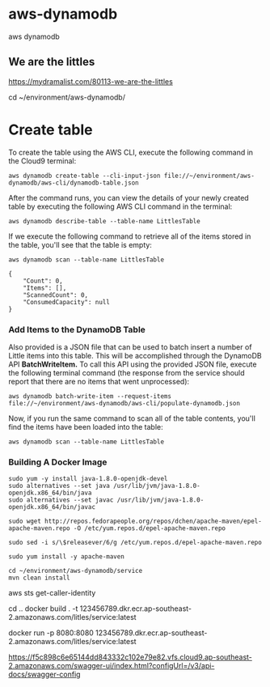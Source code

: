 # aws-dynamodb
aws dynamodb

## We are the littles
https://mydramalist.com/80113-we-are-the-littles


cd ~/environment/aws-dynamodb/


# Create table


To create the table using the AWS CLI, execute the following command in the Cloud9 terminal:

```
aws dynamodb create-table --cli-input-json file://~/environment/aws-dynamodb/aws-cli/dynamodb-table.json
```

After the command runs, you can view the details of your newly created table by executing the following AWS CLI command in the terminal:

```
aws dynamodb describe-table --table-name LittlesTable
```


If we execute the following command to retrieve all of the items stored in the table, you'll see that the table is empty:

```
aws dynamodb scan --table-name LittlesTable
```

```
{
    "Count": 0,
    "Items": [],
    "ScannedCount": 0,
    "ConsumedCapacity": null
}
```


### Add Items to the DynamoDB Table

Also provided is a JSON file that can be used to batch insert a number of Little items into this table.  This will be accomplished through the DynamoDB API **BatchWriteItem.** To call this API using the provided JSON file, execute the following terminal command (the response from the service should report that there are no items that went unprocessed):

```
aws dynamodb batch-write-item --request-items file://~/environment/aws-dynamodb/aws-cli/populate-dynamodb.json
```

Now, if you run the same command to scan all of the table contents, you'll find the items have been loaded into the table:

```
aws dynamodb scan --table-name LittlesTable
```


### Building A Docker Image

```
sudo yum -y install java-1.8.0-openjdk-devel
sudo alternatives --set java /usr/lib/jvm/java-1.8.0-openjdk.x86_64/bin/java
sudo alternatives --set javac /usr/lib/jvm/java-1.8.0-openjdk.x86_64/bin/javac

sudo wget http://repos.fedorapeople.org/repos/dchen/apache-maven/epel-apache-maven.repo -O /etc/yum.repos.d/epel-apache-maven.repo

sudo sed -i s/\$releasever/6/g /etc/yum.repos.d/epel-apache-maven.repo

sudo yum install -y apache-maven
```

```
cd ~/environment/aws-dynamodb/service
mvn clean install
```

aws sts get-caller-identity


cd ..
docker build . -t 123456789.dkr.ecr.ap-southeast-2.amazonaws.com/litles/service:latest

docker run -p 8080:8080 123456789.dkr.ecr.ap-southeast-2.amazonaws.com/litles/service:latest


https://f5c898c6e65144dd843332c102e79e82.vfs.cloud9.ap-southeast-2.amazonaws.com/swagger-ui/index.html?configUrl=/v3/api-docs/swagger-config